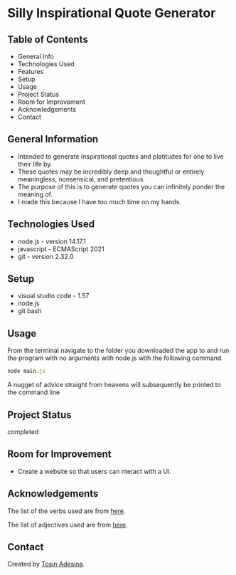 # Silly Inspirational Quote Generator

## Table of Contents
- General Info
- Technologies Used
- Features
- Setup
- Usage
- Project Status
- Room for Improvement
- Acknowledgements
- Contact

## General Information
- Intended to generate inspirational quotes and platitudes for one to live their life by.
- These quotes may be incredibly deep and thoughtful or entirely meaningless, nonsensical, and pretentious.
- The purpose of this is to generate quotes you can infinitely ponder the meaning of.
- I made this because I have too much time on my hands.

## Technologies Used
- node.js - version 14.17.1
- javascript - ECMAScript 2021
- git - version 2.32.0


## Setup
- visual studio code - 1.57
- node.js
- git bash

## Usage
From the terminal navigate to the folder you downloaded the app to and run the program with no arguments with node.js with the following command.
```javascript
node main.js
```
A nugget of advice straight from heavens will subsequently be printed to the command line
## Project Status
completed

## Room for Improvement
- Create a website so that users can nteract with a UI.


## Acknowledgements
The list of the verbs used are from [here](https://www.citationmachine.net/resources/grammar-guides/verb/list-verbs/).

The list of adjectives used are from [here](https://grammar.yourdictionary.com/parts-of-speech/adjectives/list-of-adjective-words.html).

## Contact 
Created by [Tosin Adesina](https://www.linkedin.com/in/tosin-adesina-81ab621b6/).


